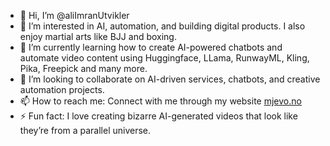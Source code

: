 - 👋 Hi, I’m @aliImranUtvikler
- 👀 I’m interested in AI, automation, and building digital products. I also enjoy martial arts like BJJ and boxing.  
- 🌱 I’m currently learning how to create AI-powered chatbots and automate video content using Huggingface, LLama, RunwayML, Kling, Pika, Freepick and many more.  
- 💞️ I’m looking to collaborate on AI-driven services, chatbots, and creative automation projects.  
- 📫 How to reach me: Connect with me through my website [mjevo.no](https://mjevo.no)
- ⚡ Fun fact: I love creating bizarre AI-generated videos that look like they’re from a parallel universe.  
